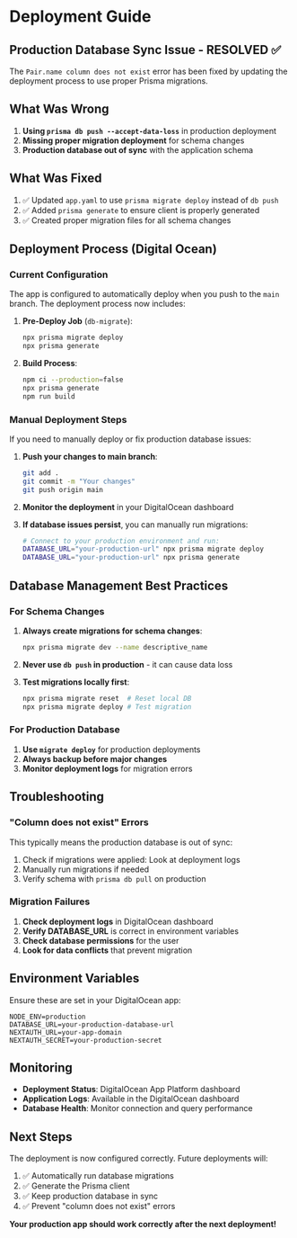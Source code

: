 # Deployment Guide

## Production Database Sync Issue - RESOLVED ✅

The `Pair.name column does not exist` error has been fixed by updating the deployment process to use proper Prisma migrations.

## What Was Wrong

1. **Using `prisma db push --accept-data-loss`** in production deployment
2. **Missing proper migration deployment** for schema changes
3. **Production database out of sync** with the application schema

## What Was Fixed

1. ✅ Updated `app.yaml` to use `prisma migrate deploy` instead of `db push`
2. ✅ Added `prisma generate` to ensure client is properly generated
3. ✅ Created proper migration files for all schema changes

## Deployment Process (Digital Ocean)

### Current Configuration

The app is configured to automatically deploy when you push to the `main` branch. The deployment process now includes:

1. **Pre-Deploy Job** (`db-migrate`):
   ```bash
   npx prisma migrate deploy
   npx prisma generate
   ```

2. **Build Process**:
   ```bash
   npm ci --production=false
   npx prisma generate
   npm run build
   ```

### Manual Deployment Steps

If you need to manually deploy or fix production database issues:

1. **Push your changes to main branch**:
   ```bash
   git add .
   git commit -m "Your changes"
   git push origin main
   ```

2. **Monitor the deployment** in your DigitalOcean dashboard

3. **If database issues persist**, you can manually run migrations:
   ```bash
   # Connect to your production environment and run:
   DATABASE_URL="your-production-url" npx prisma migrate deploy
   DATABASE_URL="your-production-url" npx prisma generate
   ```

## Database Management Best Practices

### For Schema Changes

1. **Always create migrations for schema changes**:
   ```bash
   npx prisma migrate dev --name descriptive_name
   ```

2. **Never use `db push` in production** - it can cause data loss

3. **Test migrations locally first**:
   ```bash
   npx prisma migrate reset  # Reset local DB
   npx prisma migrate deploy # Test migration
   ```

### For Production Database

1. **Use `migrate deploy`** for production deployments
2. **Always backup before major changes**
3. **Monitor deployment logs** for migration errors

## Troubleshooting

### "Column does not exist" Errors

This typically means the production database is out of sync:

1. Check if migrations were applied: Look at deployment logs
2. Manually run migrations if needed
3. Verify schema with `prisma db pull` on production

### Migration Failures

1. **Check deployment logs** in DigitalOcean dashboard
2. **Verify DATABASE_URL** is correct in environment variables
3. **Check database permissions** for the user
4. **Look for data conflicts** that prevent migration

## Environment Variables

Ensure these are set in your DigitalOcean app:

```env
NODE_ENV=production
DATABASE_URL=your-production-database-url
NEXTAUTH_URL=your-app-domain
NEXTAUTH_SECRET=your-production-secret
```

## Monitoring

- **Deployment Status**: DigitalOcean App Platform dashboard
- **Application Logs**: Available in the DigitalOcean dashboard
- **Database Health**: Monitor connection and query performance

## Next Steps

The deployment is now configured correctly. Future deployments will:

1. ✅ Automatically run database migrations
2. ✅ Generate the Prisma client
3. ✅ Keep production database in sync
4. ✅ Prevent "column does not exist" errors

**Your production app should work correctly after the next deployment!**
